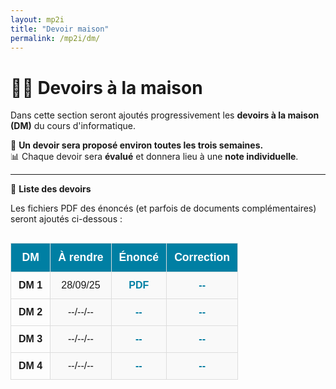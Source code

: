 ```yaml
---
layout: mp2i
title: "Devoir maison"
permalink: /mp2i/dm/
---
```


# 👩‍💻 Devoirs à la maison

Dans cette section seront ajoutés progressivement les **devoirs à la maison (DM)** du cours d'informatique.

📌 **Un devoir sera proposé environ toutes les trois semaines.**  
📊 Chaque devoir sera **évalué** et donnera lieu à une **note individuelle**.

---



<style>
  .concours-table {
    width: 100%;
    border-collapse: collapse;
    font-family: Arial, sans-serif;
    text-align: center;
    margin-top: 30px;
  }

  .concours-table th, .concours-table td {
    padding: 12px;
    border: 1px solid #ddd;
  }

  .concours-table th {
    background-color: #007fa3;
    color: white;
    font-size: 1.1em;
  }

  .concours-table td.subject-cell {
    background-color: #f9f9f9;
  }

  .concours-table tr:hover {
    background-color: #f1f1f1;
  }

  .concours-table a {
    color: #007fa3;
    text-decoration: none;
    font-weight: bold;
  }

  .concours-table a:hover {
    text-decoration: underline;
  }
</style>

📁 **Liste des devoirs**

Les fichiers PDF des énoncés (et parfois de documents complémentaires) seront ajoutés ci-dessous :

<table class="concours-table">
  <thead>
    <tr>
      <th>DM</th>
      <th>À rendre</th>
      <th>Énoncé</th>
      <th>Correction</th>
    </tr>
  </thead>

  <tbody>
    <tr>
      <td><strong>DM 1</strong></td>
      <td class="subject-cell">28/09/25</td>
      <td class="subject-cell"><a href="https://elianacarozza.github.io/files/mp2i/2DM.pdf">PDF</a></td>
      <td class="subject-cell"><a href="https://elianacarozza.github.io/files/mp2i/2DM_CORRECTION.pages">--</a></td>
    </tr>
    <tr>
      <td><strong>DM 2</strong></td>
      <td class="subject-cell">--/--/--</td>
      <td class="subject-cell"><a href="#">--</a></td>
      <td class="subject-cell"><a href="#">--</a></td>
    </tr>
    <tr>
      <td><strong>DM 3</strong></td>
      <td class="subject-cell">--/--/--</td>
      <td class="subject-cell"><a href="#">--</a></td>
      <td class="subject-cell"><a href="#">--</a></td>
    </tr>
    <tr>
      <td><strong>DM 4</strong></td>
      <td class="subject-cell">--/--/--</td>
      <td class="subject-cell"><a href="#">--</a></td>
      <td class="subject-cell"><a href="#">--</a></td>
    </tr>
  </tbody>
</table>

